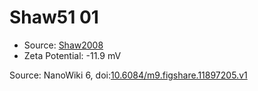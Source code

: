 <a name="material" />

# Shaw51 01
<script type="application/ld+json">
  {
    "@context": "https://schema.org/",
    "@type": "ChemicalSubstance",
    "@id": "https://egonw.github.io/nanowiki/nanowiki31.html#material",
    "http://purl.org/dc/terms/conformsTo":
      {
        "@type": "CreativeWork",
        "@id": "https://bioschemas.org/profiles/ChemicalSubstance/0.4-RELEASE/"
      },
    "identfier": "31",
    "name": "Shaw51 01",
    "url": "https://egonw.github.io/nanowiki/nanowiki31.html#material",
    "sameAs": "http://127.0.0.1/mediawiki/index.php/Special:URIResolver/Shaw51_01"
  }
</script>


* Source: [Shaw2008](articleShaw2008.md)
* Zeta Potential: -11.9 mV


Source: NanoWiki 6, doi:[10.6084/m9.figshare.11897205.v1](https://doi.org/10.6084/m9.figshare.11897205.v1)
